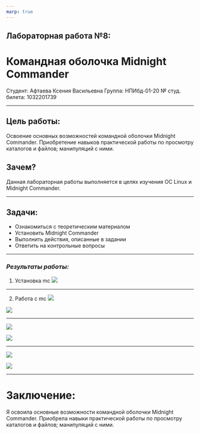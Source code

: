 ```yaml
---
marp: true
---
```


## Лабораторная работа №8:
#  Командная оболочка Midnight Commander

Студент: Афтаева Ксения Васильевна
Группа: НПИбд-01-20
№ студ. билета: 1032201739

---

## **Цель работы:**

Освоение основных возможностей командной оболочки Midnight Commander. Приобретение навыков практической работы по просмотру каталогов и файлов; манипуляций с ними.

## **Зачем?**

Данная лабораторная работы выполняется в целях изучения ОС Linux и Midnight Commander.  

---

## Задачи:

- Ознакомиться с теоретическим материалом
- Установить Midnight Commander
- Выполнить действия, описанные в задании
- Ответить на контрольные вопросы

---

### *Результаты работы:*

1. Установка mc
![](https://sun9-43.userapi.com/impg/d5n8BXRhIk6LseoUvsV3eCCDCFw0JJpTqBk6KA/97nLGSD3TLc.jpg?size=487x365&quality=96&sign=4aa88dc9e969f060576caf52b0fd438f&type=album)

---

2. Работа с mc
![](https://sun9-51.userapi.com/impg/Wpjo40m57hYTeZxeChhlY-Oc1PdOFQ7tnNi-uw/lTOR5tRnytk.jpg?size=555x372&quality=96&sign=20b0ddf65d828131d6fd002ec41e86d3&type=album)

![](https://sun9-20.userapi.com/impg/uvr5ljrHI6Mr1wDyGaUcDUrYdKe6Xyjo5S8nnQ/kUouZhrNg7w.jpg?size=451x174&quality=96&sign=9f77458954ba6d53af05dc9696668d0c&type=album)

---

![](https://sun9-23.userapi.com/impg/XirdLc6tsLAisCyIq_OvdCD6JBpl8IYMZuP0jA/7GXXHkeS1yw.jpg?size=566x381&quality=96&sign=55ae82944a33889f95574ac84931bc66&type=album)

![](https://sun9-72.userapi.com/impg/zZeNOAgN05DyuxTQSmgTSnyFuClfQ3Oj7SWzug/98A6sS_Utt0.jpg?size=426x237&quality=96&sign=bf8007fa0c91502e75a2a5c3fe4d965d&type=album)

---

![](https://sun9-16.userapi.com/impg/byCGnwTW4srUsrspFS3nHmiK9uaw2aqAFMV0Mg/-x3Z4sUpRhA.jpg?size=464x90&quality=96&sign=39b079fef72566603dbb0e235ac73aea&type=album)

![](https://sun9-76.userapi.com/impg/a3Oe2Y66r30W2eRFlypylUG73U9gX-gC21pNJA/JcFreFo1fi0.jpg?size=534x89&quality=96&sign=94ddf62e5355b7cd5f60ca0f62c4fe76&type=album)

---

# **Заключение:**

Я освоила основные возможности командной оболочки Midnight Commander. Приобрела навыки практической работы по просмотру каталогов и файлов; манипуляций с ними.